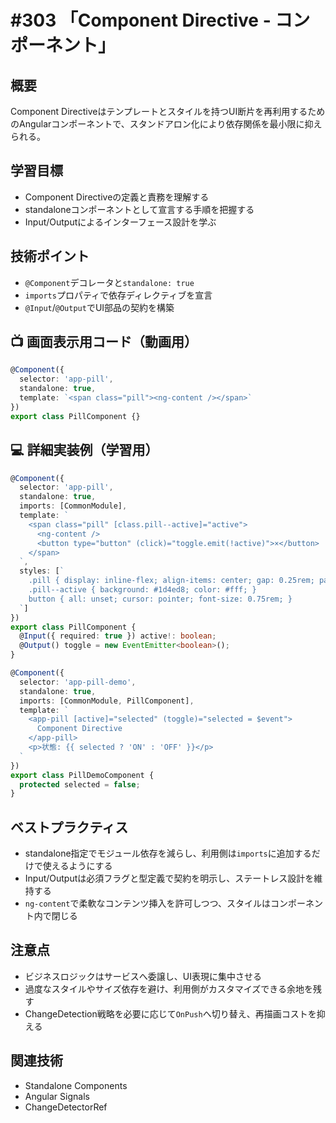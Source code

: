 # #303 「Component Directive - コンポーネント」

## 概要
Component Directiveはテンプレートとスタイルを持つUI断片を再利用するためのAngularコンポーネントで、スタンドアロン化により依存関係を最小限に抑えられる。

## 学習目標
- Component Directiveの定義と責務を理解する
- standaloneコンポーネントとして宣言する手順を把握する
- Input/Outputによるインターフェース設計を学ぶ

## 技術ポイント
- `@Component`デコレータと`standalone: true`
- `imports`プロパティで依存ディレクティブを宣言
- `@Input`/`@Output`でUI部品の契約を構築

## 📺 画面表示用コード（動画用）
```typescript
@Component({
  selector: 'app-pill',
  standalone: true,
  template: `<span class="pill"><ng-content /></span>`
})
export class PillComponent {}
```

## 💻 詳細実装例（学習用）
```typescript
@Component({
  selector: 'app-pill',
  standalone: true,
  imports: [CommonModule],
  template: `
    <span class="pill" [class.pill--active]="active">
      <ng-content />
      <button type="button" (click)="toggle.emit(!active)">×</button>
    </span>
  `,
  styles: [`
    .pill { display: inline-flex; align-items: center; gap: 0.25rem; padding: 0.25rem 0.5rem; border-radius: 9999px; background: #e0f2fe; }
    .pill--active { background: #1d4ed8; color: #fff; }
    button { all: unset; cursor: pointer; font-size: 0.75rem; }
  `]
})
export class PillComponent {
  @Input({ required: true }) active!: boolean;
  @Output() toggle = new EventEmitter<boolean>();
}

@Component({
  selector: 'app-pill-demo',
  standalone: true,
  imports: [CommonModule, PillComponent],
  template: `
    <app-pill [active]="selected" (toggle)="selected = $event">
      Component Directive
    </app-pill>
    <p>状態: {{ selected ? 'ON' : 'OFF' }}</p>
  `
})
export class PillDemoComponent {
  protected selected = false;
}
```

## ベストプラクティス
- standalone指定でモジュール依存を減らし、利用側は`imports`に追加するだけで使えるようにする
- Input/Outputは必須フラグと型定義で契約を明示し、ステートレス設計を維持する
- `ng-content`で柔軟なコンテンツ挿入を許可しつつ、スタイルはコンポーネント内で閉じる

## 注意点
- ビジネスロジックはサービスへ委譲し、UI表現に集中させる
- 過度なスタイルやサイズ依存を避け、利用側がカスタマイズできる余地を残す
- ChangeDetection戦略を必要に応じて`OnPush`へ切り替え、再描画コストを抑える

## 関連技術
- Standalone Components
- Angular Signals
- ChangeDetectorRef
